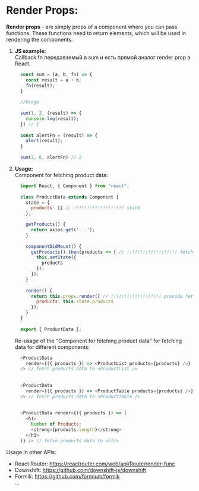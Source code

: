 # Render Props:

**Render props** - are simply props of a component where you can pass functions. These functions need to 
return elements, which will be used in rendering the components.

1) **JS example:**  
    Callback fn передаваемый в sum и есть прямой аналог render prop в React.
    ```js
      const sum = (a, b, fn) => {
        const result = a + b;
        fn(result);
      }
      
      //Usage
      
      sum(1, 2, (result) => {
        console.log(result);
      }) // 1
      
      const alertFn = (result) => {
        alert(result);
      }
      
      sum(3, 6, alertFn) // 2
    ```

2) **Usage:**  
    Component for fetching product data:
    ```js
      import React, { Component } from "react";
      
      class ProductData extends Component {
        state = {
          products: [] // !!!!!!!!!!!!!!!!!!! state
        };
   
        getProducts() {
          return axios.get('...');
        }      
      
        componentDidMount() {
          getProducts().then(products => { // !!!!!!!!!!!!!!!!!!! fetch data
            this.setState({
              products
            });
          });
        }
      
        render() {
          return this.props.render({ // !!!!!!!!!!!!!!!!!!! provide fetced data to render props
            products: this.state.products
          });
        }
      }
      
      export { ProductData };
    ```

    Re-usage of the "Component for fetching product data" for fetching data for different components:

    ```js
      <ProductData
        render={({ products }) => <ProductList products={products} />}
      /> // fetch products data to <ProductList />
      
      
      <ProductData
        render={({ products }) => <ProductTable products={products} />}
      /> // fetch products data to <ProductTable />
      
      
      <ProductData render={({ products }) => (
        <h1>
          Number of Products:
          <strong>{products.length}</strong>
        </h1>
      )} /> // fetch products data to <h1/>
    ```

Usage in other APIs: 
 - React Router: https://reactrouter.com/web/api/Route/render-func
 - Downshift: https://github.com/downshift-js/downshift
 - Formik: https://github.com/formium/formik  
...
